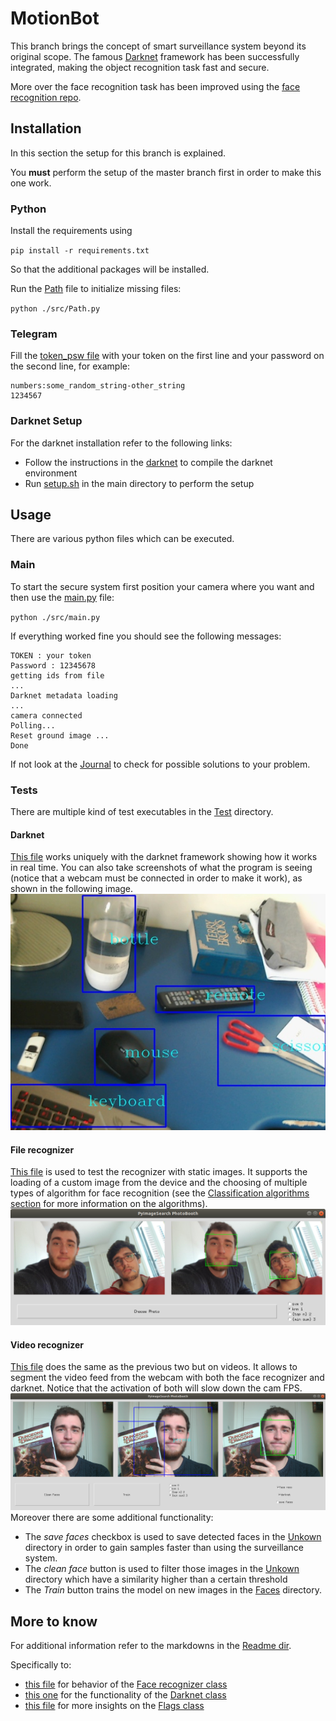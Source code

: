 # MotionBot

This branch brings the concept of smart surveillance system beyond its
original scope. The famous [Darknet](https://pjreddie.com/darknet/)
framework has been successfully integrated, making the object
recognition task fast and secure.
 
More over the face recognition task has been improved using the
[face recognition repo](https://github.com/ageitgey/face_recognition).

## Installation
In this section the setup for this branch is explained.
 
You **must** perform the setup of the master branch first in order to
make this one work.


### Python 
Install the requirements using
 
`pip install -r requirements.txt`
  
So that the additional packages will be installed. 

Run the [Path](./src/Path.py) file to initialize missing files:
 
`python ./src/Path.py`

### Telegram 
Fill the [token_psw file](./Resources/token_psw.txt) with your token on the first line and your password on the 
second line, for example:
```
numbers:some_random_string-other_string
1234567
```

### Darknet Setup
For the darknet installation refer to the following links:
- Follow the instructions in the [darknet](https://pjreddie.com/darknet/install/) to compile the darknet environment
- Run [setup.sh](./setup.sh) in the main directory to perform the setup


## Usage

There are various python files which can be executed.

### Main 

To start the secure system first position your camera where you want and
then use the [main.py](./src/main.py) file:
 
 `python ./src/main.py`


If everything worked fine you should see the following messages:
```
TOKEN : your token
Password : 12345678
getting ids from file
...
Darknet metadata loading
...
camera connected
Polling...
Reset ground image ...
Done
```
If not look at the [Journal](./Journals/Journal_Darknet.md) to check for possible solutions to your problem.

### Tests
There are multiple kind of test executables in the [Test](./src/Tests) directory.

#### Darknet 

[This file](./src/Tests/darknet_test.py) works uniquely with the darknet framework showing how it works in
real time. You can also take screenshots of what the program is seeing (notice that a webcam must be
connected in order to make it work), as shown in the following image.
![Darknet example](./Readme/images/darknet_test.jpg)

#### File recognizer
[This file](./Readme/images/file_recognizer_test.py) is used to test the
recognizer with static images. It supports the loading of a custom image
from the device and the choosing of multiple types of algorithm for face
recognition (see the
[Classification algorithms section](Readme/face_recognizer.md) for more
information on the algorithms).
![Photo example](./Readme/images/photo_reco.png)


#### Video recognizer
[This file](./src/Tests/video_recognizer_test.py) does the same as the
previous two but on videos. It allows to segment the video feed from the
webcam with both the face recognizer and darknet. Notice that the
activation of both will slow down the cam FPS.
![Video example](./Readme/images/video_reco.png) Moreover there are some additional
functionality:
- The *save faces* checkbox is used to save detected faces in the [Unkown](./Faces/Unknown) directory in order to gain 
samples faster than using the surveillance system.
- The *clean face* button is used to filter those images in the [Unkown](./Faces/Unknown) directory which have a similarity higher than a 
certain threshold
- The *Train* button trains the model on new images in the [Faces](./Faces) directory. 


## More to know
For additional information refer to the markdowns in the
[Readme dir](Readme/). 

Specifically to: 
- [this file](Readme/face_recognizer.md) for behavior
of the [Face recognizer class](src/Classes/Face_recognizer.py)
- [this one](Readme/darknet.md) for the functionality of the
  [Darknet class](src/Classes/Darknet.py)
- [this file](Readme/flags.md) for more insights on the
  [Flags class](src/Classes/Flags.py)